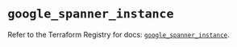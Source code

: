 # `google_spanner_instance`

Refer to the Terraform Registry for docs: [`google_spanner_instance`](https://registry.terraform.io/providers/hashicorp/google-beta/6.14.0/docs/resources/google_spanner_instance).
